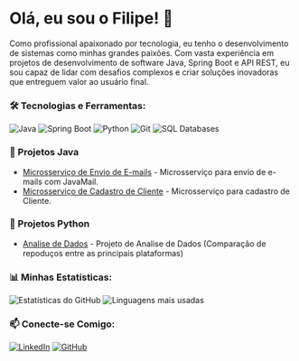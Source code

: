 # Olá, eu sou o Filipe! 👋

Como profissional apaixonado por tecnologia, eu tenho o desenvolvimento de sistemas como minhas grandes paixões. Com vasta experiência em projetos de desenvolvimento de software Java,
Spring Boot e API REST, eu sou capaz de lidar com desafios complexos e criar soluções inovadoras que
entreguem valor ao usuário final.

### 🛠️ Tecnologias e Ferramentas:
![Java](https://img.shields.io/badge/Java-ED8B00?style=for-the-badge&logo=java&logoColor=white)
![Spring Boot](https://img.shields.io/badge/Spring_Boot-F2F4F9?style=for-the-badge&logo=spring-boot)
![Python](https://img.shields.io/badge/Python-3776AB?style=for-the-badge&logo=python&logoColor=white)
![Git](https://img.shields.io/badge/Git-F05032?style=for-the-badge&logo=git&logoColor=white)
![SQL Databases](https://img.shields.io/badge/SQL-Databases-003B57?style=for-the-badge&logo=database&logoColor=white)

### 🚀 Projetos Java
- [Microsserviço de Envio de E-mails](https://github.com/Filipescordeiro2/email_send) - Microsserviço para envio de e-mails com JavaMail.
- [Microsserviço de Cadastro de Cliente](https://github.com/Filipescordeiro2/cadastro_cliente) - Microsserviço para cadastro de Cliente.

### 🚀 Projetos Python
- [Analise de Dados](https://github.com/Filipescordeiro2/AnaliseDeDados) - Projeto de Analise de Dados (Comparação de repoduços entre as principais plataformas)

### 📊 Minhas Estatísticas:
![Estatísticas do GitHub](https://github-readme-stats.vercel.app/api?username=Filipescordeiro2&show_icons=true&theme=radical)
![Linguagens mais usadas](https://github-readme-stats.vercel.app/api/top-langs/?username=Filipescordeiro2&layout=compact&theme=radical)

### 📫 Conecte-se Comigo:
[![LinkedIn](https://img.shields.io/badge/LinkedIn-0077B5?style=for-the-badge&logo=linkedin&logoColor=white)](https://www.linkedin.com/in/filipesantanacordeiro/)
[![GitHub](https://img.shields.io/badge/GitHub-100000?style=for-the-badge&logo=github&logoColor=white)](https://github.com/Filipescordeiro2)
